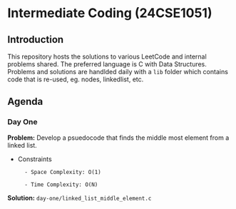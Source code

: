 # Intermediate Coding (24CSE1051)

## Introduction
This repository hosts the solutions to various LeetCode and internal problems shared. The preferred language is C with Data Structures. Problems and solutions are handlded daily with a `lib` folder which contains code that is re-used, eg. nodes, linkedlist, etc.

## Agenda
### Day One

**Problem:** Develop a psuedocode that finds the middle most element from a linked list. 

- Constraints

        - Space Complexity: O(1)
  
        - Time Complexity: O(N)
        
**Solution:** `day-one/linked_list_middle_element.c`
